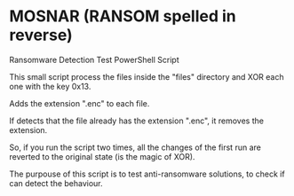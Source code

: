 # MOSNAR (RANSOM spelled in reverse)

Ransomware Detection Test PowerShell Script

This small script process the files inside the "files" directory and 
XOR each one with the key 0x13.

Adds the extension ".enc" to each file.

If detects that the file already has the extension ".enc", it removes 
the extension.

So, if you run the script two times, all the changes of the first run 
are reverted to the original state (is the magic of XOR).

The purpouse of this script is to test anti-ransomware solutions, to 
check if can detect the behaviour.
